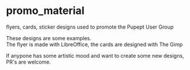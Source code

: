 # promo_material
flyers, cards, sticker designs used to promote the Pupept User Group

These designs are some examples.  
The flyer is made with LibreOffice, the cards are designed with The Gimp

If anypone has some artistic mood and want to create some new designs, PR's are welcome.
